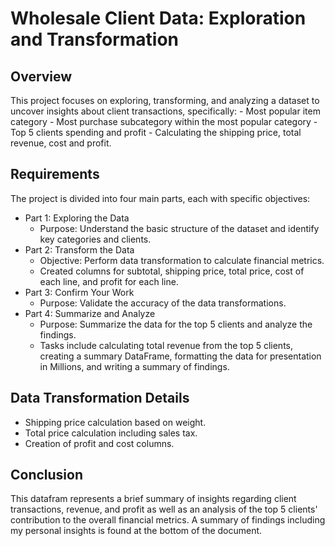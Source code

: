 # Wholesale Client Data: Exploration and Transformation
## Overview
This project focuses on exploring, transforming, and analyzing a dataset to uncover insights about client transactions, specifically:
        - Most popular item category 
        - Most purchase subcategory within the most popular category
        - Top 5 clients spending and profit 
        - Calculating the shipping price, total revenue, cost and profit. 


## Requirements
The project is divided into four main parts, each with specific objectives:
- Part 1: Exploring the Data
    - Purpose: Understand the basic structure of the dataset and identify key categories and clients.
- Part 2: Transform the Data
    - Objective: Perform data transformation to calculate financial metrics.
    - Created columns for subtotal, shipping price, total price, cost of each line, and profit for each line.
- Part 3: Confirm Your Work 
    - Purpose: Validate the accuracy of the data transformations.
- Part 4: Summarize and Analyze 
    - Purpose: Summarize the data for the top 5 clients and analyze the findings.
    - Tasks include calculating total revenue from the top 5 clients, creating a summary DataFrame, formatting the data for presentation in Millions, and writing a summary of findings.

## Data Transformation Details
- Shipping price calculation based on weight.
- Total price calculation including sales tax.
- Creation of profit and cost columns.

## Conclusion
This datafram represents a brief summary of insights regarding client transactions, revenue, and profit as well as an analysis of the top 5 clients' contribution to the overall financial metrics. A summary of findings including my personal insights is found at the bottom of the document. 
